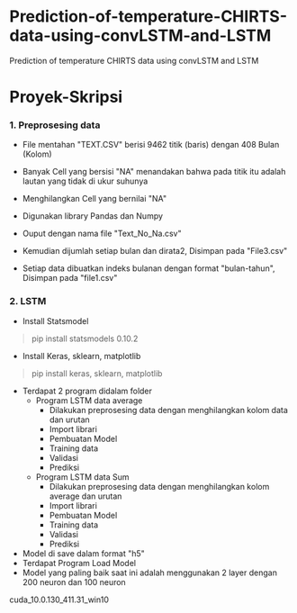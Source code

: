 # Prediction-of-temperature-CHIRTS-data-using-convLSTM-and-LSTM
Prediction of temperature CHIRTS data using convLSTM and LSTM

# Proyek-Skripsi

### 1. Preprosesing data
- File mentahan "TEXT.CSV" berisi 9462 titik (baris) dengan 408 Bulan (Kolom)

- Banyak Cell yang bersisi "NA" menandakan bahwa pada titik itu adalah lautan yang tidak di ukur suhunya

- Menghilangkan Cell yang bernilai "NA"

- Digunakan library Pandas dan Numpy

- Ouput dengan nama file "Text_No_Na.csv"

- Kemudian dijumlah setiap bulan dan dirata2, Disimpan pada "File3.csv"

- Setiap data dibuatkan indeks bulanan dengan format "bulan-tahun", Disimpan pada "file1.csv"

### 2. LSTM
- Install Statsmodel
> pip install statsmodels 0.10.2
- Install Keras, sklearn, matplotlib
> pip install keras, sklearn, matplotlib
- Terdapat 2 program didalam folder
    - Program LSTM data average
        - Dilakukan preprosesing data dengan menghilangkan kolom data dan urutan
        - Import librari
        - Pembuatan Model
        - Training data
        - Validasi
        - Prediksi
    - Program LSTM data Sum
        - Dilakukan preprosesing data dengan menghilangkan kolom average dan urutan
        - Import librari
        - Pembuatan Model
        - Training data
        - Validasi
        - Prediksi
- Model di save dalam format "h5"
- Terdapat Program Load Model
- Model yang paling baik saat ini adalah menggunakan 2 layer dengan 200 neuron dan 100 neuron


cuda_10.0.130_411.31_win10

